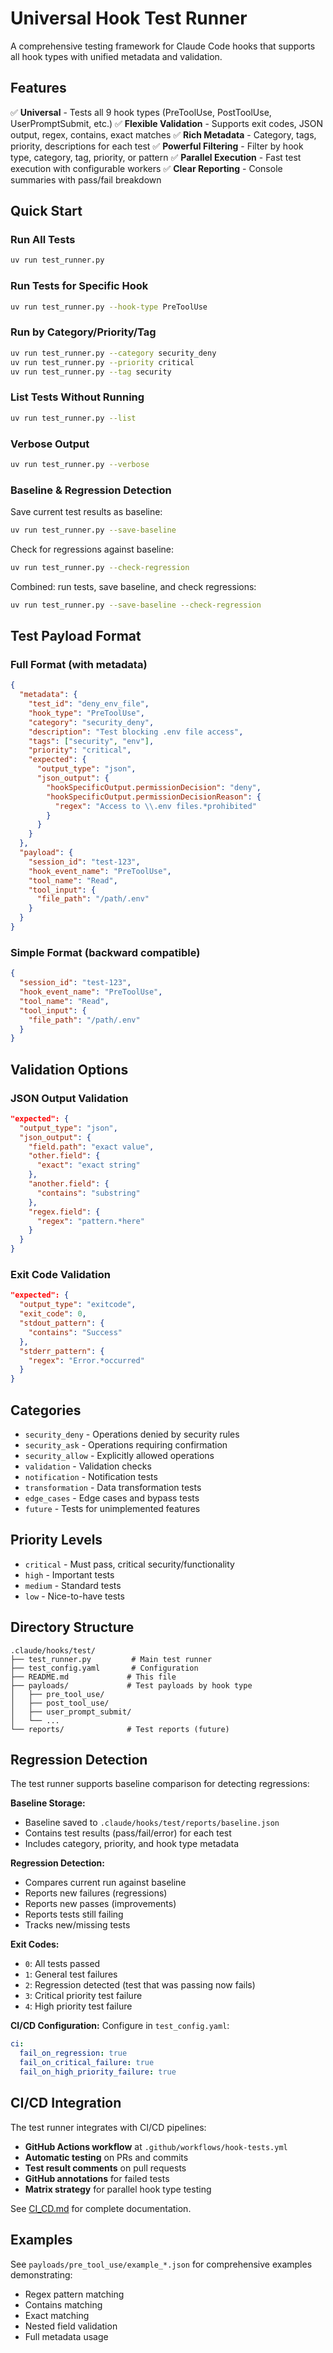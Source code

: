# Universal Hook Test Runner

A comprehensive testing framework for Claude Code hooks that supports all hook types with unified metadata and validation.

## Features

✅ **Universal** - Tests all 9 hook types (PreToolUse, PostToolUse, UserPromptSubmit, etc.)
✅ **Flexible Validation** - Supports exit codes, JSON output, regex, contains, exact matches
✅ **Rich Metadata** - Category, tags, priority, descriptions for each test
✅ **Powerful Filtering** - Filter by hook type, category, tag, priority, or pattern
✅ **Parallel Execution** - Fast test execution with configurable workers
✅ **Clear Reporting** - Console summaries with pass/fail breakdown

## Quick Start

### Run All Tests
```bash
uv run test_runner.py
```

### Run Tests for Specific Hook
```bash
uv run test_runner.py --hook-type PreToolUse
```

### Run by Category/Priority/Tag
```bash
uv run test_runner.py --category security_deny
uv run test_runner.py --priority critical
uv run test_runner.py --tag security
```

### List Tests Without Running
```bash
uv run test_runner.py --list
```

### Verbose Output
```bash
uv run test_runner.py --verbose
```

### Baseline & Regression Detection

Save current test results as baseline:
```bash
uv run test_runner.py --save-baseline
```

Check for regressions against baseline:
```bash
uv run test_runner.py --check-regression
```

Combined: run tests, save baseline, and check regressions:
```bash
uv run test_runner.py --save-baseline --check-regression
```

## Test Payload Format

### Full Format (with metadata)
```json
{
  "metadata": {
    "test_id": "deny_env_file",
    "hook_type": "PreToolUse",
    "category": "security_deny",
    "description": "Test blocking .env file access",
    "tags": ["security", "env"],
    "priority": "critical",
    "expected": {
      "output_type": "json",
      "json_output": {
        "hookSpecificOutput.permissionDecision": "deny",
        "hookSpecificOutput.permissionDecisionReason": {
          "regex": "Access to \\.env files.*prohibited"
        }
      }
    }
  },
  "payload": {
    "session_id": "test-123",
    "hook_event_name": "PreToolUse",
    "tool_name": "Read",
    "tool_input": {
      "file_path": "/path/.env"
    }
  }
}
```

### Simple Format (backward compatible)
```json
{
  "session_id": "test-123",
  "hook_event_name": "PreToolUse",
  "tool_name": "Read",
  "tool_input": {
    "file_path": "/path/.env"
  }
}
```

## Validation Options

### JSON Output Validation
```json
"expected": {
  "output_type": "json",
  "json_output": {
    "field.path": "exact value",
    "other.field": {
      "exact": "exact string"
    },
    "another.field": {
      "contains": "substring"
    },
    "regex.field": {
      "regex": "pattern.*here"
    }
  }
}
```

### Exit Code Validation
```json
"expected": {
  "output_type": "exitcode",
  "exit_code": 0,
  "stdout_pattern": {
    "contains": "Success"
  },
  "stderr_pattern": {
    "regex": "Error.*occurred"
  }
}
```

## Categories

- `security_deny` - Operations denied by security rules
- `security_ask` - Operations requiring confirmation
- `security_allow` - Explicitly allowed operations
- `validation` - Validation checks
- `notification` - Notification tests
- `transformation` - Data transformation tests
- `edge_cases` - Edge cases and bypass tests
- `future` - Tests for unimplemented features

## Priority Levels

- `critical` - Must pass, critical security/functionality
- `high` - Important tests
- `medium` - Standard tests
- `low` - Nice-to-have tests

## Directory Structure

```
.claude/hooks/test/
├── test_runner.py         # Main test runner
├── test_config.yaml       # Configuration
├── README.md             # This file
├── payloads/             # Test payloads by hook type
│   ├── pre_tool_use/
│   ├── post_tool_use/
│   ├── user_prompt_submit/
│   └── ...
└── reports/              # Test reports (future)
```

## Regression Detection

The test runner supports baseline comparison for detecting regressions:

**Baseline Storage:**
- Baseline saved to `.claude/hooks/test/reports/baseline.json`
- Contains test results (pass/fail/error) for each test
- Includes category, priority, and hook type metadata

**Regression Detection:**
- Compares current run against baseline
- Reports new failures (regressions)
- Reports new passes (improvements)
- Reports tests still failing
- Tracks new/missing tests

**Exit Codes:**
- `0`: All tests passed
- `1`: General test failures
- `2`: Regression detected (test that was passing now fails)
- `3`: Critical priority test failure
- `4`: High priority test failure

**CI/CD Configuration:**
Configure in `test_config.yaml`:
```yaml
ci:
  fail_on_regression: true
  fail_on_critical_failure: true
  fail_on_high_priority_failure: true
```

## CI/CD Integration

The test runner integrates with CI/CD pipelines:

- **GitHub Actions workflow** at `.github/workflows/hook-tests.yml`
- **Automatic testing** on PRs and commits
- **Test result comments** on pull requests
- **GitHub annotations** for failed tests
- **Matrix strategy** for parallel hook type testing

See [CI_CD.md](CI_CD.md) for complete documentation.

## Examples

See `payloads/pre_tool_use/example_*.json` for comprehensive examples demonstrating:
- Regex pattern matching
- Contains matching
- Exact matching
- Nested field validation
- Full metadata usage
